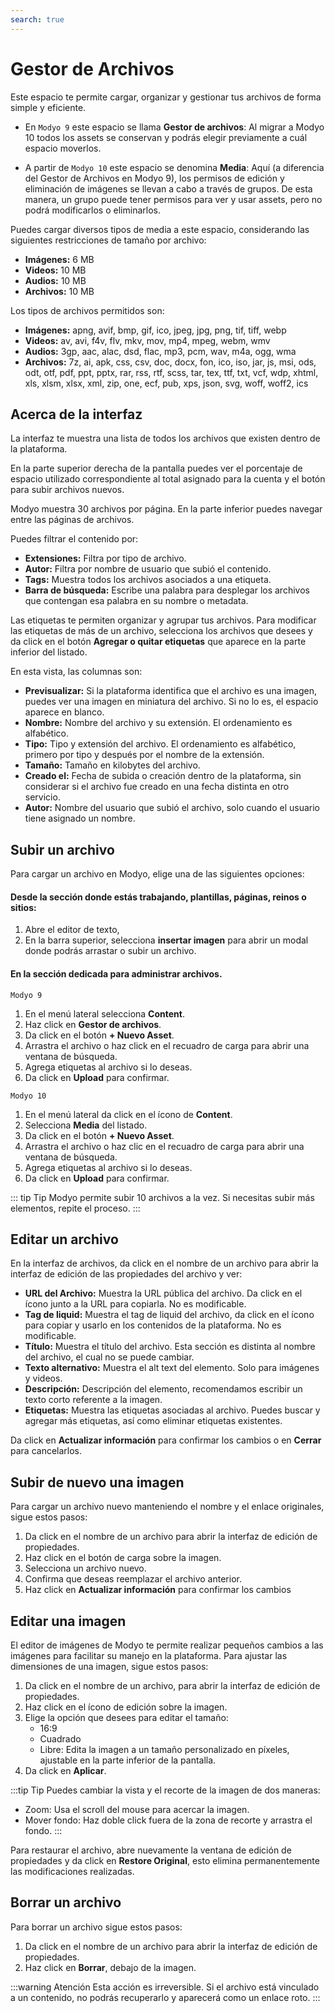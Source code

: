 ```yaml
---
search: true
---
```


# Gestor de Archivos

Este espacio te permite cargar, organizar y gestionar tus archivos de forma simple y eficiente.

- En `Modyo 9` este espacio se llama **Gestor de archivos**: Al migrar a Modyo 10 todos los assets se conservan y podrás elegir previamente a cuál espacio moverlos.

- A partir de `Modyo 10` este espacio se denomina **Media**: Aquí (a diferencia del Gestor de Archivos en Modyo 9), los permisos de edición y eliminación de imágenes se llevan a cabo a través de grupos. De esta manera, un grupo puede tener permisos para ver y usar assets, pero no podrá modificarlos o eliminarlos.

Puedes cargar diversos tipos de media a este espacio, considerando las siguientes restricciones de tamaño por archivo:


- **Imágenes:** 6 MB
- **Videos:** 10 MB
- **Audios:** 10 MB
- **Archivos:** 10 MB

Los tipos de archivos permitidos son:
- **Imágenes:** apng, avif, bmp, gif, ico, jpeg, jpg, png, tif, tiff, webp
- **Videos:** av, avi, f4v, flv, mkv, mov, mp4, mpeg, webm, wmv
- **Audios:** 3gp, aac, alac, dsd, flac, mp3, pcm, wav, m4a, ogg, wma
- **Archivos:** 7z, ai, apk, css, csv, doc, docx, fon, ico, iso, jar, js, msi, ods, odt, otf, pdf, ppt, pptx, rar, rss, rtf, scss, tar, tex, ttf, txt, vcf, wdp, xhtml, xls, xlsm, xlsx, xml, zip, one, ecf, pub, xps, json, svg, woff, woff2, ics



## Acerca de la interfaz

La interfaz te muestra una lista de todos los archivos que existen dentro de la plataforma.

En la parte superior derecha de la pantalla puedes ver el porcentaje de espacio utilizado correspondiente al total asignado para la cuenta y el botón para subir archivos nuevos.

Modyo muestra 30 archivos por página. En la parte inferior puedes navegar entre las páginas de archivos.

Puedes filtrar el contenido por:
- **Extensiones:** Filtra por tipo de archivo.
- **Autor:** Filtra por nombre de usuario que subió el contenido.
- **Tags:** Muestra todos los archivos asociados a una etiqueta.
- **Barra de búsqueda:** Escribe una palabra para desplegar los archivos que contengan esa palabra en su nombre o metadata.

Las etiquetas te permiten organizar y agrupar tus archivos. Para modificar las etiquetas de más de un archivo, selecciona los archivos que desees y da click en el botón **Agregar o quitar etiquetas** que aparece en la parte inferior del listado.

En esta vista, las columnas son:
- **Previsualizar:** Si la plataforma identifica que el archivo es una imagen, puedes ver una imagen en miniatura del archivo. Si no lo es, el espacio aparece en blanco.
- **Nombre:** Nombre del archivo y su extensión. El ordenamiento es alfabético.
- **Tipo:** Tipo y extensión del archivo. El ordenamiento es alfabético, primero por tipo y después por el nombre de la extensión.
- **Tamaño:** Tamaño en kilobytes del archivo.
- **Creado el:** Fecha de subida o creación dentro de la plataforma, sin considerar si el archivo fue creado en una fecha distinta en otro servicio.
- **Autor:** Nombre del usuario que subió el archivo, solo cuando el usuario tiene asignado un nombre.


## Subir un archivo
Para cargar un archivo en Modyo, elige una de las siguientes opciones:

#### Desde la sección donde estás trabajando, plantillas, páginas, reinos o sitios:
1. Abre el editor de texto,
1. En la barra superior, selecciona **insertar imagen** para abrir un modal donde podrás arrastar o subir un archivo.

#### En la sección dedicada para administrar archivos.

`Modyo 9`
1. En el menú lateral selecciona **Content**.
1. Haz click en **Gestor de archivos**.
1. Da click en el botón **+ Nuevo Asset**.
1. Arrastra el archivo o haz click en el recuadro de carga para abrir una ventana de búsqueda.
1. Agrega etiquetas al archivo si lo deseas.
1. Da click en **Upload** para confirmar.

`Modyo 10`
1. En el menú lateral da click en el ícono de **Content**.
1. Selecciona **Media** del listado.
1. Da click en el botón **+ Nuevo Asset**.
1. Arrastra el archivo o haz clic en el recuadro de carga para abrir una ventana de búsqueda.
1. Agrega etiquetas al archivo si lo deseas.
1. Da click en **Upload** para confirmar.

::: tip Tip
Modyo permite subir 10 archivos a la vez. Si necesitas subir más elementos, repite el proceso.
:::

## Editar un archivo
En la interfaz de archivos, da click en el nombre de un archivo para abrir la interfaz de edición de las propiedades del archivo y ver:

- **URL del Archivo:** Muestra la URL pública del archivo. Da click en el ícono junto a la URL para copiarla. No es modificable.
- **Tag de liquid:** Muestra el tag de liquid del archivo, da click en el ícono para copiar y usarlo en los contenidos de la plataforma. No es modificable.
- **Título:** Muestra el título del archivo. Esta sección es distinta al nombre del archivo, el cual no se puede cambiar.
- **Texto alternativo:** Muestra el alt text del elemento. Solo para imágenes y videos.
- **Descripción:** Descripción del elemento, recomendamos escribir un texto corto referente a la imagen.
- **Etiquetas:** Muestra las etiquetas asociadas al archivo. Puedes buscar y agregar más etiquetas, así como eliminar etiquetas existentes.

Da click en **Actualizar información** para confirmar los cambios o en **Cerrar** para cancelarlos.

## Subir de nuevo una imagen

Para cargar un archivo nuevo manteniendo el nombre y el enlace originales, sigue estos pasos:

1. Da click en el nombre de un archivo para abrir la interfaz de edición de propiedades.
2. Haz click en el botón de carga sobre la imagen.
3. Selecciona un archivo nuevo.
4. Confirma que deseas reemplazar el archivo anterior.
5. Haz click en **Actualizar información** para confirmar los cambios


## Editar una imagen

El editor de imágenes de Modyo te permite realizar pequeños cambios a las imágenes para facilitar su manejo en la plataforma. Para ajustar las dimensiones de una imagen, sigue estos pasos:

1. Da click en el nombre de un archivo, para abrir la interfaz de edición de propiedades.
2. Haz click en el ícono de edición sobre la imagen.
3. Elige la opción que desees para editar el tamaño:
    - 16:9
    - Cuadrado
    - Libre: Edita la imagen a un tamaño personalizado en píxeles, ajustable en la parte inferior de la pantalla.
4. Da click en **Aplicar**.

:::tip Tip
Puedes cambiar la vista y el recorte de la imagen de dos maneras:

- Zoom: Usa el scroll del mouse para acercar la imagen.
- Mover fondo: Haz doble click fuera de la zona de recorte y arrastra el fondo.
:::

Para restaurar el archivo, abre nuevamente la ventana de edición de propiedades y da click en **Restore Original**, esto elimina permanentemente las modificaciones realizadas.


## Borrar un archivo

Para borrar un archivo sigue estos pasos:
1. Da click en el nombre de un archivo para abrir la interfaz de edición de propiedades.
1. Haz click en **Borrar**, debajo de la imagen.

:::warning Atención
Esta acción es irreversible. Si el archivo está vinculado a un contenido, no podrás recuperarlo y aparecerá como un enlace roto.
:::
